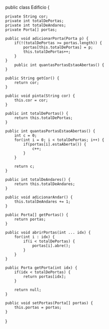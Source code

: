 
public class Edificio {
	
	private String cor;
	private int totalDePortas;
	private int totalDeAndares;
	private Porta[] portas;
	
	public void adicionarPorta(Porta p) {
		if(!(totalDePortas >= portas.length)) {
			portas[this.totalDePortas] = p;
			this.totalDePortas++;
		}
	}
		public int quantasPortasEstaoAbertas() {
	}
	
	public String getCor() {
		return cor;
	}
	
	public void pinta(String cor) {
		this.cor = cor;
	}
	
	public int totalDePortas() {
		return this.totalDePortas;
	}
	
	public int quantasPortasEstaoAbertas() {
		int c = 0;
		for(int i = 0; i < totalDePortas; i++) {
			if(portas[i].estaAberta()) {
				c++;
			}
		}
		
		return c;
	}
	
	public int totalDeAndares() {
		return this.totalDeAndares;
	}
	
	public void adicionarAndar() {
		this.totalDeAndares += 1;
	}
	
	public Porta[] getPortas() {
		return portas;
	}
	
	public void abrirPortas(int ... idx) {
		for(int i : idx) {
			if(i < totalDePortas) {
				portas[i].abre();
			}
		}
	}
	
	public Porta getPorta(int idx) {
		if(idx < totalDePortas) {
			return portas[idx];
		}
		
		return null;
	}
	
	public void setPortas(Porta[] portas) {
		this.portas = portas;
	}
	
}
